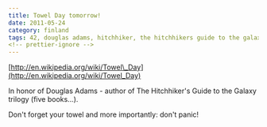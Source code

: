 ```yaml
---
title: Towel Day tomorrow!
date: 2011-05-24
category: finland
tags: 42, douglas adams, hitchhiker, the hitchhikers guide to the galaxy, thhgttg, towel, towel day, the towel day, 2011
<!-- prettier-ignore -->
---
```


[http://en.wikipedia.org/wiki/Towel\_Day](http://en.wikipedia.org/wiki/Towel_Day)

In honor of Douglas Adams - author of The Hitchhiker's Guide to the Galaxy trilogy (five books...).

Don't forget your towel and more importantly: don't panic!

